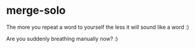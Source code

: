 # merge-solo
The more you repeat a word to yourself the less it will sound like a word :)

Are you suddenly breathing manually now? :)
